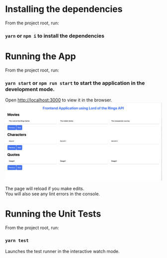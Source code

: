 # Installing the dependencies

From the project root, run:

### `yarn`  or `npm i` to install the dependencies

#
# Running the App

From the project root, run:

### `yarn start` or `npm run start` to start the application in the development mode.
Open [http://localhost:3000](http://localhost:3000) to view it in the browser.
![Alt text](screenshot.png)

The page will reload if you make edits.\
You will also see any lint errors in the console.
#
# Running the Unit Tests

From the project root, run:

### `yarn test`

Launches the test runner in the interactive watch mode.

